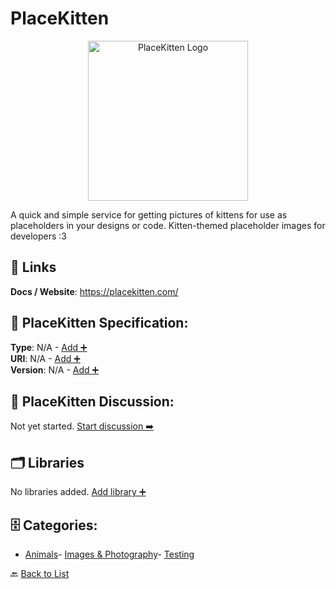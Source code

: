 # PlaceKitten
<p align="center">
    <img width="256" src="https://raw.githubusercontent.com/apis-list/apis-list/main/apis/placekitten/logo_256x256.png" alt="PlaceKitten Logo"/>
</p>
A quick and simple service for getting pictures of kittens for use as placeholders in your designs or code. Kitten-themed placeholder images for developers :3

##  🔗 Links
**Docs / Website**: https://placekitten.com/

## 🧬 PlaceKitten Specification:
**Type**: N/A - [Add ➕](https://github.com/apis-list/apis-list/edit/main/apis.yaml#L15047)  
**URI**: N/A - [Add ➕](https://github.com/apis-list/apis-list/edit/main/apis.yaml#L15047)  
**Version**: N/A - [Add ➕](https://github.com/apis-list/apis-list/edit/main/apis.yaml#L15047)

## 💬 PlaceKitten Discussion:
Not yet started. [Start discussion ➡️](https://github.com/apis-list/apis-list/discussions/new)

## 🗂️ Libraries

No libraries added. [Add library ➕](https://github.com/apis-list/apis-list/edit/main/apis.yaml#L15047)    


## 🗄️ Categories:
- [Animals](https://github.com/apis-list/apis-list#animals-)- [Images & Photography](https://github.com/apis-list/apis-list#images--photography-)- [Testing](https://github.com/apis-list/apis-list#testing-)

🔙  [Back to List](https://github.com/apis-list/apis-list)
